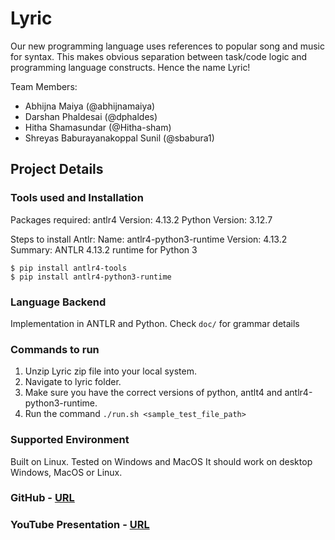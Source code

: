# Lyric
Our new programming language uses references to popular song and music for syntax. This makes obvious separation between task/code logic and programming language constructs. Hence the name Lyric!

Team Members:

- Abhijna Maiya (@abhijnamaiya)
- Darshan Phaldesai (@dphaldes)
- Hitha Shamasundar (@Hitha-sham)
- Shreyas Baburayanakoppal Sunil (@sbabura1)

## Project Details
### Tools used and Installation
Packages required:
antlr4 Version: 4.13.2
Python Version: 3.12.7

Steps to install Antlr:
Name: antlr4-python3-runtime
Version: 4.13.2
Summary: ANTLR 4.13.2 runtime for Python 3
```
$ pip install antlr4-tools
$ pip install antlr4-python3-runtime
```

### Language Backend
Implementation in ANTLR and Python.
Check `doc/` for grammar details

### Commands to run
1. Unzip Lyric zip file into your local system.
2. Navigate to lyric folder.
3. Make sure you have the correct versions of python, antlt4 and antlr4-python3-runtime.
4. Run the command `./run.sh <sample_test_file_path>`


### Supported Environment
Built on Linux. Tested on Windows and MacOS
It should work on desktop Windows, MacOS or Linux.

### GitHub - [URL](https://github.com/abhijnamaiya/Lyric)
### YouTube Presentation - [URL](https://www.youtube.com/watch?v=AxvsfgcsCs0)
